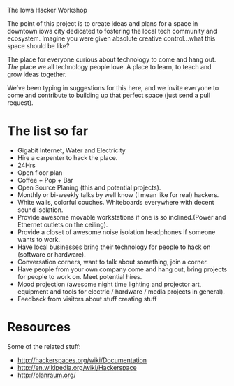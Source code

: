 The Iowa Hacker Workshop

The point of this project is to create ideas and plans for a space in downtown iowa city dedicated to fostering the local tech community and ecosystem.  Imagine you were given absolute creative control...what this space should be like?


The place for everyone curious about technology to come and hang out.  _The_ place we all technology people love.  A place to learn, to teach and grow ideas together.

We’ve been typing in suggestions for this here, and we invite everyone to come and contribute to building up that perfect space (just send a pull request).  



# The list so far
- Gigabit Internet, Water and Electricity
- Hire a carpenter to hack the place.
- 24Hrs
- Open floor plan
- Coffee + Pop + Bar
- Open Source Planing (this and potential projects).
- Monthly or bi-weekly talks by well know (I mean like for real) hackers.
- White walls, colorful couches. Whiteboards everywhere with decent sound isolation.
- Provide awesome movable workstations if one is so inclined.(Power and Ethernet outlets on the ceiling).
- Provide a closet of awesome noise isolation headphones if someone wants to work.
- Have local businesses bring their technology for people to hack on (software or hardware).
- Conversation corners, want to talk about something, join a corner.
- Have people from your own company come and hang out, bring projects for people to work on.  Meet potential hires.
- Mood projection (awesome night time lighting and projector art, equipment and tools for electric / hardware / media  projects in general).
- Feedback from visitors about stuff creating stuff

# Resources
Some of the related stuff:

- http://hackerspaces.org/wiki/Documentation
- http://en.wikipedia.org/wiki/Hackerspace
- http://planraum.org/
